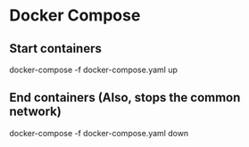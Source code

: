 # Docker Compose

## Start containers

docker-compose -f docker-compose.yaml up

## End containers (Also, stops the common network)

docker-compose -f docker-compose.yaml down
